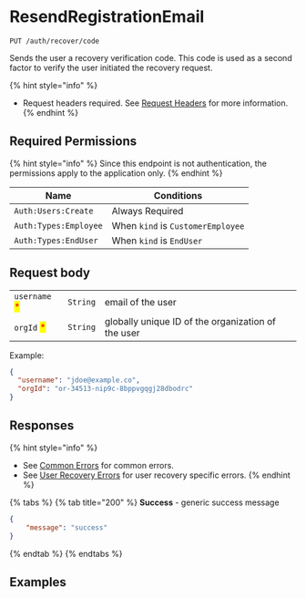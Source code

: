 # ResendRegistrationEmail

`PUT /auth/recover/code`

Sends the user a recovery verification code. This code is used as a second factor to verify the user initiated the recovery request.

{% hint style="info" %}
* Request headers required. See [Request Headers](../../../getting-started/request-headers.md) for more information.
{% endhint %}

## Required Permissions

{% hint style="info" %}
Since this endpoint is not authentication, the permissions apply to the application only.
{% endhint %}

| Name                  | Conditions                        |
| --------------------- | --------------------------------- |
| `Auth:Users:Create`   | Always Required                   |
| `Auth:Types:Employee` | When `kind` is `CustomerEmployee` |
| `Auth:Types:EndUser`  | When `kind` is `EndUser`          |

## Request body <a href="#request-body" id="request-body"></a>

| | | |
| - | - | - |
| `username` <mark style="color:red;">\*</mark> | `String` | email of the user |
| `orgId` <mark style="color:red;">\*</mark> | `String` | globally unique ID of the organization of the user |

Example:
```JSON
{
  "username": "jdoe@example.co",
  "orgId": "or-34513-nip9c-8bppvgqgj28dbodrc"
}
```

## Responses

{% hint style="info" %}
* See [Common Errors](../../../getting-started/errors.md#common-errors) for common errors.
* See [User Recovery Errors](../../../getting-started/errors.md#user-recovery-errors) for user recovery specific errors.
{% endhint %}

{% tabs %}
{% tab title="200" %}
**Success** - generic success message

```json
{
    "message": "success"
}
```
{% endtab %}
{% endtabs %}

## Examples
